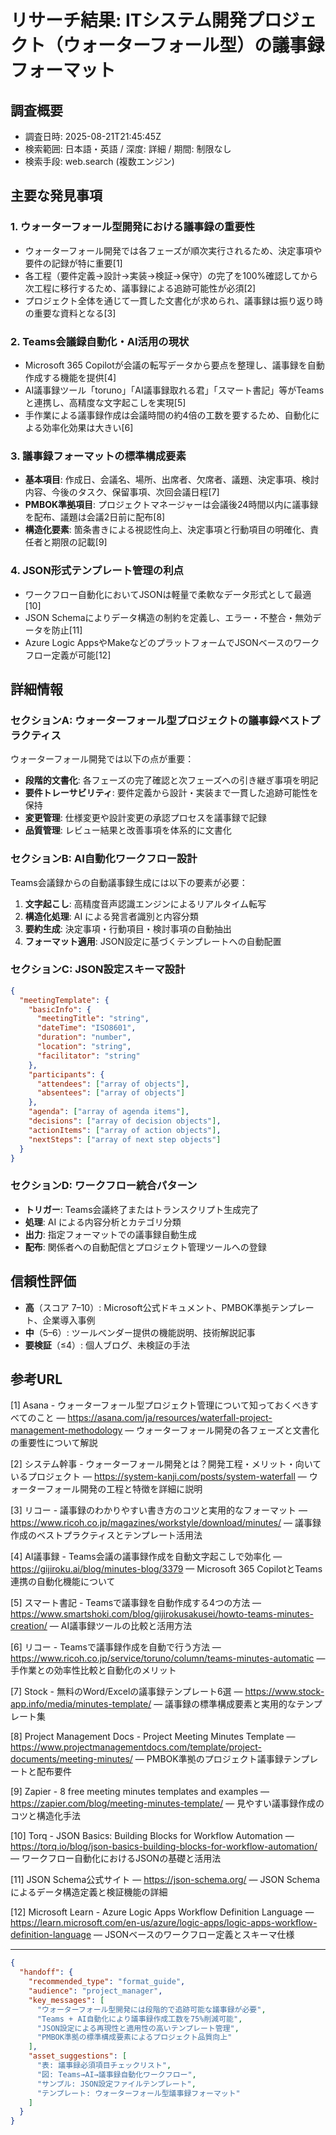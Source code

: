 # リサーチ結果: ITシステム開発プロジェクト（ウォーターフォール型）の議事録フォーマット

## 調査概要

- 調査日時: 2025-08-21T21:45:45Z
- 検索範囲: 日本語・英語 / 深度: 詳細 / 期間: 制限なし
- 検索手段: web.search (複数エンジン)

## 主要な発見事項

### 1. ウォーターフォール型開発における議事録の重要性

- ウォーターフォール開発では各フェーズが順次実行されるため、決定事項や要件の記録が特に重要[1]
- 各工程（要件定義→設計→実装→検証→保守）の完了を100%確認してから次工程に移行するため、議事録による追跡可能性が必須[2]
- プロジェクト全体を通じて一貫した文書化が求められ、議事録は振り返り時の重要な資料となる[3]

### 2. Teams会議録自動化・AI活用の現状

- Microsoft 365 Copilotが会議の転写データから要点を整理し、議事録を自動作成する機能を提供[4]
- AI議事録ツール「toruno」「AI議事録取れる君」「スマート書記」等がTeamsと連携し、高精度な文字起こしを実現[5]
- 手作業による議事録作成は会議時間の約4倍の工数を要するため、自動化による効率化効果は大きい[6]

### 3. 議事録フォーマットの標準構成要素

- **基本項目**: 作成日、会議名、場所、出席者、欠席者、議題、決定事項、検討内容、今後のタスク、保留事項、次回会議日程[7]
- **PMBOK準拠項目**: プロジェクトマネージャーは会議後24時間以内に議事録を配布、議題は会議2日前に配布[8]
- **構造化要素**: 箇条書きによる視認性向上、決定事項と行動項目の明確化、責任者と期限の記載[9]

### 4. JSON形式テンプレート管理の利点

- ワークフロー自動化においてJSONは軽量で柔軟なデータ形式として最適[10]
- JSON Schemaによりデータ構造の制約を定義し、エラー・不整合・無効データを防止[11]
- Azure Logic AppsやMakeなどのプラットフォームでJSONベースのワークフロー定義が可能[12]

## 詳細情報

### セクションA: ウォーターフォール型プロジェクトの議事録ベストプラクティス

ウォーターフォール開発では以下の点が重要：

- **段階的文書化**: 各フェーズの完了確認と次フェーズへの引き継ぎ事項を明記
- **要件トレーサビリティ**: 要件定義から設計・実装まで一貫した追跡可能性を保持
- **変更管理**: 仕様変更や設計変更の承認プロセスを議事録で記録
- **品質管理**: レビュー結果と改善事項を体系的に文書化

### セクションB: AI自動化ワークフロー設計

Teams会議録からの自動議事録生成には以下の要素が必要：

1. **文字起こし**: 高精度音声認識エンジンによるリアルタイム転写
2. **構造化処理**: AI による発言者識別と内容分類
3. **要約生成**: 決定事項・行動項目・検討事項の自動抽出
4. **フォーマット適用**: JSON設定に基づくテンプレートへの自動配置

### セクションC: JSON設定スキーマ設計

```json
{
  "meetingTemplate": {
    "basicInfo": {
      "meetingTitle": "string",
      "dateTime": "ISO8601",
      "duration": "number",
      "location": "string",
      "facilitator": "string"
    },
    "participants": {
      "attendees": ["array of objects"],
      "absentees": ["array of objects"]
    },
    "agenda": ["array of agenda items"],
    "decisions": ["array of decision objects"],
    "actionItems": ["array of action objects"],
    "nextSteps": ["array of next step objects"]
  }
}
```

### セクションD: ワークフロー統合パターン

- **トリガー**: Teams会議終了またはトランスクリプト生成完了
- **処理**: AI による内容分析とカテゴリ分類
- **出力**: 指定フォーマットでの議事録自動生成
- **配布**: 関係者への自動配信とプロジェクト管理ツールへの登録

## 信頼性評価

- **高**（スコア 7–10）: Microsoft公式ドキュメント、PMBOK準拠テンプレート、企業導入事例
- **中**（5–6）: ツールベンダー提供の機能説明、技術解説記事
- **要検証**（≤4）: 個人ブログ、未検証の手法

## 参考URL

[1] Asana - ウォーターフォール型プロジェクト管理について知っておくべきすべてのこと — https://asana.com/ja/resources/waterfall-project-management-methodology — ウォーターフォール開発の各フェーズと文書化の重要性について解説

[2] システム幹事 - ウォーターフォール開発とは？開発工程・メリット・向いているプロジェクト — https://system-kanji.com/posts/system-waterfall — ウォーターフォール開発の工程と特徴を詳細に説明

[3] リコー - 議事録のわかりやすい書き方のコツと実用的なフォーマット — https://www.ricoh.co.jp/magazines/workstyle/download/minutes/ — 議事録作成のベストプラクティスとテンプレート活用法

[4] AI議事録 - Teams会議の議事録作成を自動文字起こしで効率化 — https://gijiroku.ai/blog/minutes-blog/3379 — Microsoft 365 CopilotとTeams連携の自動化機能について

[5] スマート書記 - Teamsで議事録を自動作成する4つの方法 — https://www.smartshoki.com/blog/gijirokusakusei/howto-teams-minutes-creation/ — AI議事録ツールの比較と活用方法

[6] リコー - Teamsで議事録作成を自動で行う方法 — https://www.ricoh.co.jp/service/toruno/column/teams-minutes-automatic — 手作業との効率性比較と自動化のメリット

[7] Stock - 無料のWord/Excelの議事録テンプレート6選 — https://www.stock-app.info/media/minutes-template/ — 議事録の標準構成要素と実用的なテンプレート集

[8] Project Management Docs - Project Meeting Minutes Template — https://www.projectmanagementdocs.com/template/project-documents/meeting-minutes/ — PMBOK準拠のプロジェクト議事録テンプレートと配布要件

[9] Zapier - 8 free meeting minutes templates and examples — https://zapier.com/blog/meeting-minutes-template/ — 見やすい議事録作成のコツと構造化手法

[10] Torq - JSON Basics: Building Blocks for Workflow Automation — https://torq.io/blog/json-basics-building-blocks-for-workflow-automation/ — ワークフロー自動化におけるJSONの基礎と活用法

[11] JSON Schema公式サイト — https://json-schema.org/ — JSON Schemaによるデータ構造定義と検証機能の詳細

[12] Microsoft Learn - Azure Logic Apps Workflow Definition Language — https://learn.microsoft.com/en-us/azure/logic-apps/logic-apps-workflow-definition-language — JSONベースのワークフロー定義とスキーマ仕様

---

```json
{
  "handoff": {
    "recommended_type": "format_guide",
    "audience": "project_manager",
    "key_messages": [
      "ウォーターフォール型開発には段階的で追跡可能な議事録が必要",
      "Teams + AI自動化により議事録作成工数を75%削減可能",
      "JSON設定による再現性と適用性の高いテンプレート管理",
      "PMBOK準拠の標準構成要素によるプロジェクト品質向上"
    ],
    "asset_suggestions": [
      "表: 議事録必須項目チェックリスト",
      "図: Teams→AI→議事録自動化ワークフロー",
      "サンプル: JSON設定ファイルテンプレート",
      "テンプレート: ウォーターフォール型議事録フォーマット"
    ]
  }
}
```